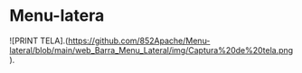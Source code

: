 # Menu-latera

![PRINT TELA].(https://github.com/852Apache/Menu-lateral/blob/main/web_Barra_Menu_Lateral/img/Captura%20de%20tela.png).
